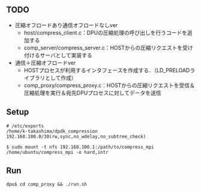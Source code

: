 


## TODO
- 圧縮オフロードあり通信オフロードなしver
    - host/compress_client.c：DPUの圧縮処理の呼び出しを行うコードを追加する
    - comp_server/compress_server.c：HOSTからの圧縮リクエストを受け付けるサーバとして実装する
- 通信＋圧縮オフロードver
    - HOSTプロセスが利用するインタフェースを作成する．（LD_PRELOADライブラリとして作成）
    - comp_proxy/compress_proxy.c：HOSTからの圧縮リクエストを受信＆圧縮処理を実行＆宛先DPUプロセスに対してデータを送信


## Setup

```
# /etc/exports
/home/k-takashima/dpdk_compression 192.168.100.0/30(rw,sync,no_wdelay,no_subtree_check)
```

```
$ sudo mount -t nfs 192.168.100.1:/path/to/compress_mpi /home/ubuntu/compress_mpi -o hard,intr
```

## Run

```
dpu$ cd comp_proxy && ./run.sh
```